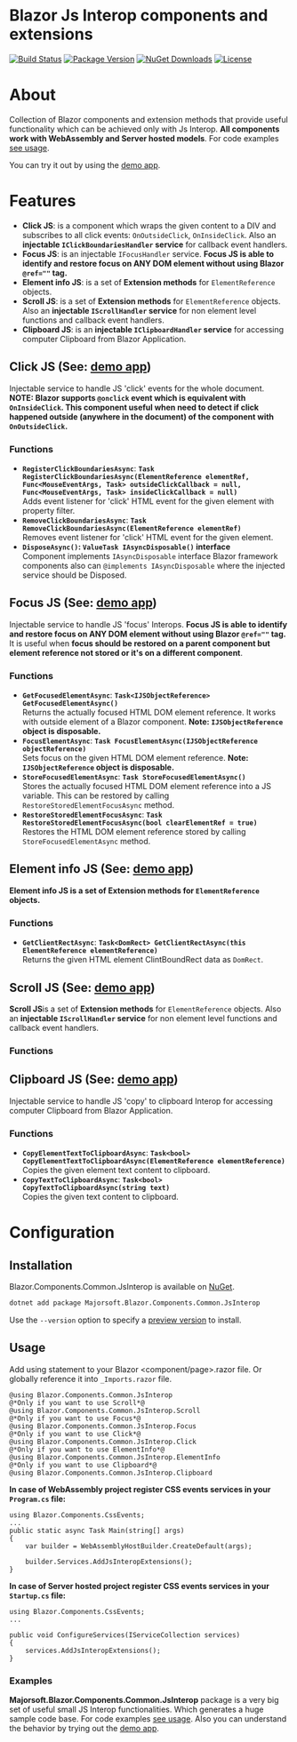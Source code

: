 Blazor Js Interop components and extensions
============
[![Build Status](https://dev.azure.com/major-soft/GitHub/_apis/build/status/blazor-components/blazor-components-build-check)](https://dev.azure.com/major-soft/GitHub/_build/latest?definitionId=6)
[![Package Version](https://img.shields.io/nuget/v/Majorsoft.Blazor.Components.Common.JsInterop?label=Latest%20Version)](https://www.nuget.org/packages/Majorsoft.Blazor.Components.Common.JsInterop/)
[![NuGet Downloads](https://img.shields.io/nuget/dt/Majorsoft.Blazor.Components.Common.JsInterop?label=Downloads)](https://www.nuget.org/packages/Majorsoft.Blazor.Components.Common.JsInterop/)
[![License](https://img.shields.io/badge/License-MIT-green.svg)](https://github.com/majorimi/blazor-components/blob/master/LICENSE)

# About

Collection of Blazor components and extension methods that provide useful functionality which can be achieved only with Js Interop.
**All components work with WebAssembly and Server hosted models**. 
For code examples [see usage](https://github.com/majorimi/blazor-components/blob/master/src/Blazor.Components.TestApps.Common/Components/JSInterop.razor).

You can try it out by using the [demo app](https://blazorextensions.z6.web.core.windows.net/jsinterop).

# Features

- **Click JS**: is a component which wraps the given content to a DIV and subscribes to all click events: `OnOutsideClick`, `OnInsideClick`. 
 Also an **injectable `IClickBoundariesHandler` service** for callback event handlers.
- **Focus JS**: is an injectable `IFocusHandler` service. **Focus JS is able to identify and restore focus on ANY DOM element without using Blazor `@ref=""` tag.**
- **Element info JS**: is a set of **Extension methods** for `ElementReference` objects.
- **Scroll JS**: is a set of **Extension methods** for `ElementReference` objects. Also an **injectable `IScrollHandler` service** for non element level functions and callback event handlers.
- **Clipboard JS**: is an **injectable `IClipboardHandler` service** for accessing computer Clipboard from Blazor Application.

## Click JS (See: [demo app](https://blazorextensions.z6.web.core.windows.net/jsinterop#click-js))

Injectable service to handle JS 'click' events for the whole document. 
**NOTE: Blazor supports `@onclick` event which is equivalent with `OnInsideClick`. 
This component useful when need to detect if click happened outside (anywhere in the document) of the component with `OnOutsideClick`.**

### Functions
- **`RegisterClickBoundariesAsync`**: **`Task RegisterClickBoundariesAsync(ElementReference elementRef, Func<MouseEventArgs, Task> outsideClickCallback = null, Func<MouseEventArgs, Task> insideClickCallback = null)`** <br />
 Adds event listener for 'click' HTML event for the given element with property filter.
- **`RemoveClickBoundariesAsync`**: **`Task RemoveClickBoundariesAsync(ElementReference elementRef)`** <br />
Removes event listener for 'click' HTML event for the given element.
- **`DisposeAsync()`: `ValueTask IAsyncDisposable()` interface** <br />
Component implements `IAsyncDisposable` interface Blazor framework components also can `@implements IAsyncDisposable` where the injected service should be Disposed.

## Focus JS (See: [demo app](https://blazorextensions.z6.web.core.windows.net/jsinterop#focus-js))
Injectable service to handle JS 'focus' Interops.
**Focus JS is able to identify and restore focus on ANY DOM element without using Blazor `@ref=""` tag.** 
It is useful when **focus should be restored on a parent component but element reference not stored or it's on a different component**.

### Functions
- **`GetFocusedElementAsync`**: **`Task<IJSObjectReference> GetFocusedElementAsync()`** <br />
Returns the actually focused HTML DOM element reference. It works with outside element of a Blazor component.
**Note: `IJSObjectReference` object is disposable.**
- **`FocusElementAsync`**: **`Task FocusElementAsync(IJSObjectReference objectReference)`** <br />
Sets focus on the given HTML DOM element reference. **Note: `IJSObjectReference` object is disposable.**
- **`StoreFocusedElementAsync`**: **`Task StoreFocusedElementAsync()`** <br />
Stores the actually focused HTML DOM element reference into a JS variable. This can be restored by calling `RestoreStoredElementFocusAsync` method.
- **`RestoreStoredElementFocusAsync`**: **`Task RestoreStoredElementFocusAsync(bool clearElementRef = true)`** <br />
Restores the HTML DOM element reference stored by calling `StoreFocusedElementAsync` method.

## Element info JS (See: [demo app](https://blazorextensions.z6.web.core.windows.net/jsinterop#info-js))
**Element info JS is a set of Extension methods for `ElementReference` objects.**

### Functions
- **`GetClientRectAsync`**: **`Task<DomRect> GetClientRectAsync(this ElementReference elementReference)`** <br />
Returns the given HTML element ClintBoundRect data as `DomRect`.

## Scroll JS (See: [demo app](https://blazorextensions.z6.web.core.windows.net/jsinterop#scroll-js))
**Scroll JS**is a set of **Extension methods** for `ElementReference` objects. 
Also an **injectable `IScrollHandler` service** for non element level functions and callback event handlers.

### Functions

## Clipboard JS (See: [demo app](https://blazorextensions.z6.web.core.windows.net/jsinterop#clipboard-js))
Injectable service to handle JS 'copy' to clipboard Interop for accessing computer Clipboard from Blazor Application.

### Functions
- **`CopyElementTextToClipboardAsync`**: **`Task<bool> CopyElementTextToClipboardAsync(ElementReference elementReference)`** <br />
Copies the given element text content to clipboard.
- **`CopyTextToClipboardAsync`**: **`Task<bool> CopyTextToClipboardAsync(string text)`** <br />
Copies the given text content to clipboard.

# Configuration

## Installation

Blazor.Components.Common.JsInterop is available on [NuGet](https://www.nuget.org/packages/Majorsoft.Blazor.Components.Common.JsInterop/). 

```sh
dotnet add package Majorsoft.Blazor.Components.Common.JsInterop
```
Use the `--version` option to specify a [preview version](https://www.nuget.org/packages/Majorsoft.Blazor.Components.Common.JsInterop/absoluteLatest) to install.

## Usage

Add using statement to your Blazor <component/page>.razor file. Or globally reference it into `_Imports.razor` file.
```
@using Blazor.Components.Common.JsInterop
@*Only if you want to use Scroll*@
@using Blazor.Components.Common.JsInterop.Scroll
@*Only if you want to use Focus*@
@using Blazor.Components.Common.JsInterop.Focus
@*Only if you want to use Click*@
@using Blazor.Components.Common.JsInterop.Click
@*Only if you want to use ElementInfo*@
@using Blazor.Components.Common.JsInterop.ElementInfo
@*Only if you want to use Clipboard*@
@using Blazor.Components.Common.JsInterop.Clipboard
```


**In case of WebAssembly project register CSS events services in your `Program.cs` file:**
```
using Blazor.Components.CssEvents;
...
public static async Task Main(string[] args)
{
	var builder = WebAssemblyHostBuilder.CreateDefault(args);

	builder.Services.AddJsInteropExtensions();
}
```

**In case of Server hosted project register CSS events services in your `Startup.cs` file:**
```
using Blazor.Components.CssEvents;
...

public void ConfigureServices(IServiceCollection services)
{
	services.AddJsInteropExtensions();
}
```

### Examples
**Majorsoft.Blazor.Components.Common.JsInterop** package is a very big set of useful small JS Interop functionalities. Which generates a huge sample code base.
For code examples [see usage](https://github.com/majorimi/blazor-components/blob/master/src/Blazor.Components.TestApps.Common/Components/JSInterop.razor).
Also you can understand the behavior by trying out the [demo app](https://blazorextensions.z6.web.core.windows.net/jsinterop).